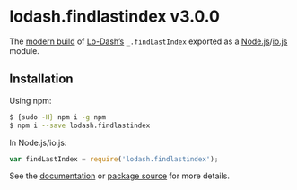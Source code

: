 # lodash.findlastindex v3.0.0

The [modern build](https://github.com/lodash/lodash/wiki/Build-Differences) of [Lo-Dash’s](https://lodash.com/) `_.findLastIndex` exported as a [Node.js](http://nodejs.org/)/[io.js](https://iojs.org/) module.

## Installation

Using npm:

```bash
$ {sudo -H} npm i -g npm
$ npm i --save lodash.findlastindex
```

In Node.js/io.js:

```js
var findLastIndex = require('lodash.findlastindex');
```

See the [documentation](https://lodash.com/docs#findLastIndex) or [package source](https://github.com/lodash/lodash/blob/3.0.0-npm-packages/lodash.findlastindex) for more details.
